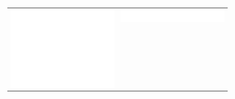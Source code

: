 <table>
  <tr>
    <td width="50%" valign="top">
      <img src="https://github.com/oswaldoacauan/oswaldoacauan/blob/master/metrics.svg" alt="Metrics" width="100%">      
    </td>
    <td width="50%" valign="top">
      <img src="https://github.com/oswaldoacauan/oswaldoacauan/blob/master/achievements.svg" alt="Achievements" width="100%">      
    </td>
  </tr>
</table>
